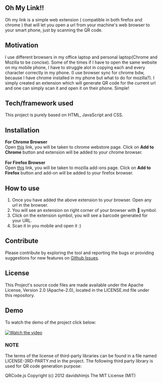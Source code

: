 ## Oh My Link!!
Oh my link is a simple web extension ( compatible in both firefox and chrome ) that will let you open a url from your machine's web browser to your smart phone, just by scanning the QR code.

## Motivation
I use different browsers in my office laptop and personal laptop(Chrome and Mozilla to be concise).  Some of the times if I have to open the same website on my mobile phone, I have to struggle alot in copying each and every character correctly in my phone. (I use browser sync for chrome bdw, because I have chrome installed in my phone but what to do for mozilla?). I simply created an extension which will generate QR code for the current url and one can simply scan it and open it on their phone. Simple!

## Tech/framework used
This project is purely based on HTML, JavaScript and CSS.

## Installation

**For Chrome Browser**</br>
Open [this](https://chrome.google.com/webstore/detail/oh-my-link/fjhnndnenmfmfcaocdbpdejodhokmllb) link, you will be taken to chrome webstore page. Click on **Add to Chrome** button and extension will be added to your chrome browser. </br>
</br>
**For Firefox Browser**</br> 
Open [this](https://addons.mozilla.org/en-US/firefox/addon/oh-my-link/) link, you will be taken to mozilla add-ons page. Click on **Add to Firefox** button and add-on will be added to your firefox browser. </br>

## How to use
1. Once you have added the above extension to your browser. Open any url in the browser.
2. You will see an extension on right corner of your browser with 🔗 symbol. 
3. Click on the extension symbol, you will see a barcode generated for your URL.
4. Scan it in you mobile and open it :)


## Contribute
Please contribute by exploring the tool and reporting the bugs or providing suggestions for new features on [Github Issues](https://github.com/Swatikp/oh-my-link/issues).

## License
This Project's source code files are made available under the Apache License, Version 2.0 (Apache-2.0), located in the LICENSE.md file under this repository.

## Demo

To watch the demo of the project click below:</br></br>
[![Watch the video](https://raw.githubusercontent.com/Swatikp/oh-my-link/master/images/video-link.jpg)](https://drive.google.com/file/d/1-AwLHhs7yBENS6J1reQvMAU-NPkO_B66/view?usp=drivesdk)

### NOTE
The terms of the license of third-party libraries can be found in a file named LICENSE-3RD-PARTY.md in the project. The following third party library is used for QR code generation purpose:

QRCode.js
Copyright (c) 2012 davidshimjs
The MIT License (MIT)




